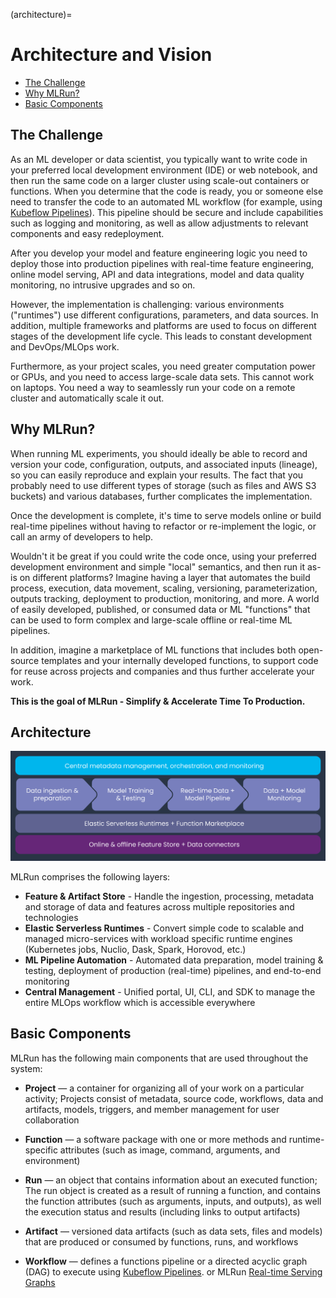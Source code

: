 (architecture)=
# Architecture and Vision <!-- omit in toc -->
- [The Challenge](#the-challenge)
- [Why MLRun?](#why-mlrun)
- [Basic Components](#basic-components)

<a id="the-challenge"></a>
## The Challenge

As an ML developer or data scientist, you typically want to write code in your preferred local development environment (IDE) or web notebook, and then run the same code on a larger cluster using scale-out containers or functions.
When you determine that the code is ready, you or someone else need to transfer the code to an automated ML workflow (for example, using [Kubeflow Pipelines](https://www.kubeflow.org/docs/pipelines/pipelines-quickstart/)).
This pipeline should be secure and include capabilities such as logging and monitoring, as well as allow adjustments to relevant components and easy redeployment.

After you develop your model and feature engineering logic you need to deploy those into production pipelines 
with real-time feature engineering, online model serving, API and data integrations, model and data quality 
monitoring, no intrusive upgrades and so on. 

However, the implementation is challenging: various environments ("runtimes") use different configurations, parameters, and data sources.
In addition, multiple frameworks and platforms are used to focus on different stages of the development life cycle.
This leads to constant development and DevOps/MLOps work.

Furthermore, as your project scales, you need greater computation power or GPUs, and you need to access large-scale data sets.
This cannot work on laptops.
You need a way to seamlessly run your code on a remote cluster and automatically scale it out.

<a id="why-mlrun"></a>
## Why MLRun?

When running ML experiments, you should ideally be able to record and version your code, configuration, outputs, and associated inputs (lineage), so you can easily reproduce and explain your results.
The fact that you probably need to use different types of storage (such as files and AWS S3 buckets) and various databases, further complicates the implementation.

Once the development is complete, it's time to serve models online or build real-time pipelines without having to refactor or 
re-implement the logic, or call an army of developers to help.

Wouldn't it be great if you could write the code once, using your preferred development environment and simple "local" semantics, and then run it as-is on different platforms?
Imagine having a layer that automates the build process, execution, data movement, scaling, versioning, parameterization, outputs tracking, deployment to production, monitoring, and more.
A world of easily developed, published, or consumed data or ML "functions" that can be used to form complex and large-scale offline or real-time ML pipelines.

In addition, imagine a marketplace of ML functions that includes both open-source templates and your internally developed functions, to support code for reuse across projects and companies and thus further accelerate your work.

<b>This is the goal of MLRun - Simplify & Accelerate Time To Production.</b>

## Architecture 

<img src="_static/images/mlrun-architecture.png" alt="mlrun-architecture" width="800"/>

MLRun comprises the following layers:
* **Feature & Artifact Store** - Handle the ingestion, processing, metadata and storage of data and features across multiple repositories and technologies
* **Elastic Serverless Runtimes** - Convert simple code to scalable and managed micro-services with 
  workload specific runtime engines (Kubernetes jobs, Nuclio, Dask, Spark, Horovod, etc.)  
* **ML Pipeline Automation** - Automated data preparation, model training & testing, 
  deployment of production (real-time) pipelines, and end-to-end monitoring
* **Central Management** - Unified portal, UI, CLI, and SDK to manage the entire MLOps workflow which is 
  accessible everywhere

<a id="basic-components"></a>
## Basic Components

MLRun has the following main components that are used throughout the system:

- <a id="def-project"></a>**Project** &mdash; a container for organizing all of your work on a particular activity;
    Projects consist of metadata, source code, workflows, data and artifacts, models, triggers, and member management for user collaboration

- <a id="def-function"></a>**Function** &mdash; a software package with one or more methods and runtime-specific attributes (such as image, command, arguments, and environment)

- <a id="def-run"></a>**Run** &mdash; an object that contains information about an executed function;
    The run object is created as a result of running a function, and contains the function attributes (such as arguments, inputs, and outputs), as well the execution status and results (including links to output artifacts)

- <a id="def-artifact"></a>**Artifact** &mdash; versioned data artifacts (such as data sets, files and models) that are produced or consumed by functions, runs, and workflows

- <a id="def-workflow"></a>**Workflow** &mdash; defines a functions pipeline or a directed acyclic graph (DAG) to execute using [Kubeflow Pipelines](https://www.kubeflow.org/docs/pipelines/pipelines-quickstart/).
  or MLRun [Real-time Serving Graphs](./serving/serving-graph.md)
